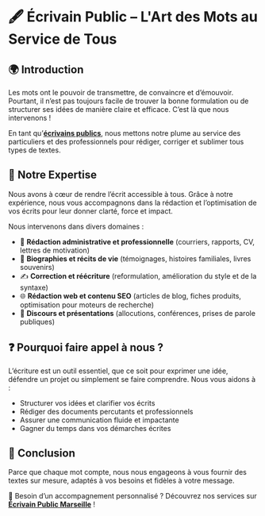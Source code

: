 # 🖋️ Écrivain Public – L'Art des Mots au Service de Tous  

## 🌍 Introduction  
Les mots ont le pouvoir de transmettre, de convaincre et d’émouvoir. Pourtant, il n’est pas toujours facile de trouver la bonne formulation ou de structurer ses idées de manière claire et efficace. C’est là que nous intervenons !  

En tant qu’**[écrivains publics](https://www.ecrivainpublicmarseille.fr/)**, nous mettons notre plume au service des particuliers et des professionnels pour rédiger, corriger et sublimer tous types de textes.  

## 🎯 Notre Expertise  
Nous avons à cœur de rendre l’écrit accessible à tous. Grâce à notre expérience, nous vous accompagnons dans la rédaction et l’optimisation de vos écrits pour leur donner clarté, force et impact.  

Nous intervenons dans divers domaines :  
- 📝 **Rédaction administrative et professionnelle** (courriers, rapports, CV, lettres de motivation)  
- 📖 **Biographies et récits de vie** (témoignages, histoires familiales, livres souvenirs)  
- ✍️ **Correction et réécriture** (reformulation, amélioration du style et de la syntaxe)  
- 🌐 **Rédaction web et contenu SEO** (articles de blog, fiches produits, optimisation pour moteurs de recherche)  
- 🎤 **Discours et présentations** (allocutions, conférences, prises de parole publiques)  

## ❓ Pourquoi faire appel à nous ?  
L’écriture est un outil essentiel, que ce soit pour exprimer une idée, défendre un projet ou simplement se faire comprendre. Nous vous aidons à :  
- Structurer vos idées et clarifier vos écrits  
- Rédiger des documents percutants et professionnels  
- Assurer une communication fluide et impactante  
- Gagner du temps dans vos démarches écrites  

## 🚀 Conclusion  
Parce que chaque mot compte, nous nous engageons à vous fournir des textes sur mesure, adaptés à vos besoins et fidèles à votre message.  

📌 Besoin d’un accompagnement personnalisé ? Découvrez nos services sur **[Écrivain Public Marseille](https://www.ecrivainpublicmarseille.fr/)** !  
